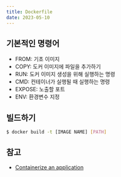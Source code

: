 ```yaml
---
title: Dockerfile
date: 2023-05-10
---
```


## 기본적인 명령어

- FROM: 기초 이미지
- COPY: 도커 이미지에 파일을 추가하기
- RUN: 도커 이미지 생성을 위해 실행하는 명령
- CMD: 컨테이너가 실행될 때 실행하는 명령
- EXPOSE: 노출할 포트
- ENV: 환경변수 지정

## 빌드하기

```bash
$ docker build -t [IMAGE NAME] [PATH]
```

## 참고

- [Containerize an application](https://docs.docker.com/get-started/02_our_app/)
